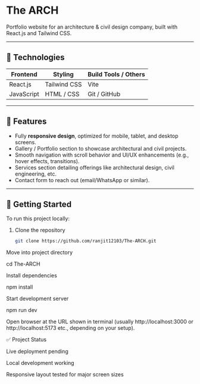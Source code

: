 # The ARCH

Portfolio website for an architecture & civil design company, built with React.js and Tailwind CSS.

---

## 🧰 Technologies

| Frontend | Styling | Build Tools / Others |
|----------|---------|-----------------------|
| React.js | Tailwind CSS | Vite |
| JavaScript | HTML / CSS | Git / GitHub |

---

## 📂 Features

- Fully **responsive design**, optimized for mobile, tablet, and desktop screens.  
- Gallery / Portfolio section to showcase architectural and civil projects.  
- Smooth navigation with scroll behavior and UI/UX enhancements (e.g., hover effects, transitions).  
- Services section detailing offerings like architectural design, civil engineering, etc.  
- Contact form to reach out (email/WhatsApp or similar).  

---

## 🚀 Getting Started

To run this project locally:

1. Clone the repository  

   ```bash
   git clone https://github.com/ranjit12103/The-ARCH.git

Move into project directory

cd The-ARCH


Install dependencies

npm install


Start development server

npm run dev


Open browser at the URL shown in terminal (usually http://localhost:3000 or http://localhost:5173 etc., depending on your setup).

✅ Project Status

 Live deployment pending

 Local development working

 Responsive layout tested for major screen sizes

